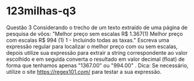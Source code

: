 # 123milhas-q3
Questão 3 Considerando o trecho de um texto extraído de uma página de pesquisa de vôos:  "Melhor preço sem escalas R$ 1.367(1) Melhor preço com escalas R$ 994 (1)  1 - Incluindo todas as taxas."  Escreva uma expressão regular para localizar o melhor preço com ou sem escalas, depois utilize sua expressão para extrair a string correspondente ao valor escolhido e em seguida converta o resultado em valor decimal (float) de forma que tenhamos apenas "1367.00" ou "994.00" . Dica: Se necessário, utilize o site https://regex101.com/ para testar a sua expressão.
